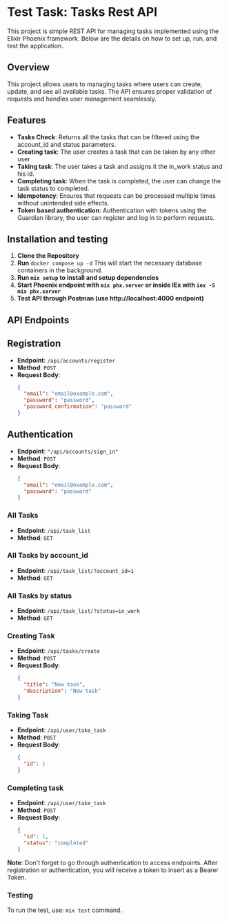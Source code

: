 # Test Task: Tasks Rest API

This project is simple REST API for managing tasks implemented using the Elixir Phoenix framework. Below are the details on how to set up, run, and test the application.

## Overview

This project allows users to managing tasks where users can create, update, and see all available tasks. The API ensures proper validation of requests and handles user management seamlessly.

## Features

- **Tasks Check**: Returns all the tasks that can be filtered using the account_id and status parameters.
- **Creating task**: The user creates a task that can be taken by any other user
- **Taking task**: The user takes a task and assigns it the in_work status and his id.
- **Completing task**: When the task is completed, the user can change the task status to completed.
- **Idempotency**: Ensures that requests can be processed multiple times without unintended side effects.
- **Token based authentication**: Authentication with tokens using the Guardian library, the user can register and log in to perform requests.

## Installation and testing

1. **Clone the Repository**
2. **Run** `docker compose up -d` This will start the necessary database containers in the background.
3. **Run `mix setup` to install and setup dependencies**
4. **Start Phoenix endpoint with `mix phx.server` or inside IEx with `iex -S mix phx.server`**
5. **Test API through Postman (use http://localhost:4000 endpoint)**

## API Endpoints

## Registration

- **Endpoint**: `/api/accounts/register`
- **Method**: `POST`
- **Request Body**:
  ```json
  {
    "email": "email@example.com",
    "password": "password",
    "password_confirmation": "password"
  }

## Authentication

- **Endpoint**: `"/api/accounts/sign_in"`
- **Method**: `POST`
- **Request Body**:
  ```json
  {
    "email": "email@example.com",
    "password": "password"
  }

### All Tasks

- **Endpoint**: `/api/task_list`
- **Method**: `GET`

### All Tasks by account_id

- **Endpoint**: `/api/task_list/?account_id=1`
- **Method**: `GET`

### All Tasks by status

- **Endpoint**: `/api/task_list/?status=in_work`
- **Method**: `GET`
  
### Creating Task

- **Endpoint**: `/api/tasks/create`
- **Method**: `POST`
- **Request Body**:
  ```json
  {
    "title": "New task",
    "description": "New task"
  }


### Taking Task

- **Endpoint**: `/api/user/take_task`
- **Method**: `POST`
- **Request Body**:
  ```json
  {
    "id": 1
  }

### Completing task

- **Endpoint**: `/api/user/take_task`
- **Method**: `POST`
- **Request Body**:
  ```json
  {
    "id": 1,
    "status": "completed"
  }

 **Note**: Don't forget to go through authentication to access endpoints. After registration or authentication, you will receive a token to insert as a Bearer Token.

### Testing
To run the test, use: `mix test` command.

